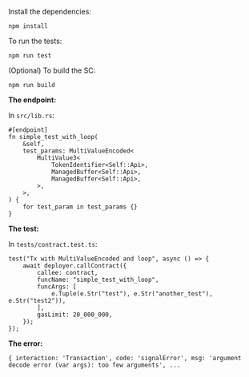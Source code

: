 Install the dependencies:

```
npm install
```

To run the tests:

```
npm run test
```

(Optional) To build the SC:

```
npm run build
```

**The endpoint:**

In `src/lib.rs`:

```
#[endpoint]
fn simple_test_with_loop(
    &self,
    test_params: MultiValueEncoded<
        MultiValue3<
            TokenIdentifier<Self::Api>,
            ManagedBuffer<Self::Api>,
            ManagedBuffer<Self::Api>,
        >,
    >,
) {
    for test_param in test_params {}
}
```

**The test:**

In `tests/contract.test.ts`:

```
test("Tx with MultiValueEncoded and loop", async () => {
	await deployer.callContract({
		callee: contract,
		funcName: "simple_test_with_loop",
		funcArgs: [
			e.Tuple(e.Str("test"), e.Str("another_test"), e.Str("test2")),
		],
		gasLimit: 20_000_000,
	});
});
```

**The error:**

```
{ interaction: 'Transaction', code: 'signalError', msg: 'argument decode error (var args): too few arguments', ...
```
